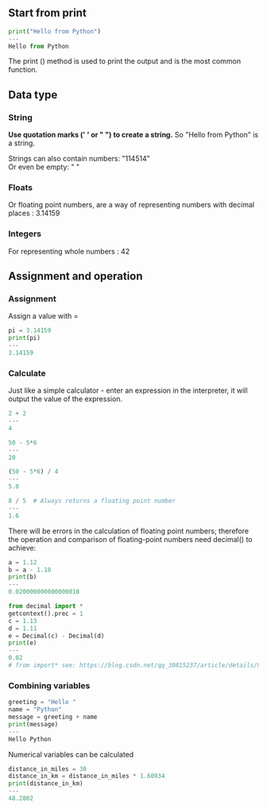 ## Start from print
``` Python
print("Hello from Python")
---
Hello from Python
```
The print () method is used to print the output and is the most common function.

## Data type

### String
**Use quotation marks (' ' or " ") to create a string.**  So "Hello from Python" is a string. 

Strings can also contain numbers: "114514"   
Or even be empty: " "  

### Floats
Or floating point numbers, are a way of representing numbers with decimal places : 3.14159

### Integers
For representing whole numbers : 42

## Assignment and operation

### Assignment
Assign a value with = 
``` Python
pi = 3.14159
print(pi)
---
3.14159
```
### Calculate
Just like a simple calculator - enter an expression in the interpreter, it will output the value of the expression.
``` Python
2 + 2
---
4

50 - 5*6
---
20

(50 - 5*6) / 4
---
5.0

8 / 5  # Always returns a floating point number
---
1.6
```

There will be errors in the calculation of floating point numbers; therefore the operation and comparison of floating-point numbers need decimal() to achieve:

``` Python
a = 1.12
b = a - 1.10
print(b)
---
0.020000000000000018

from decimal import *
getcontext().prec = 1
c = 1.13
d = 1.11
e = Decimal(c) - Decimal(d)
print(e)
---
0.02
# from import* see: https://blog.csdn.net/qq_30815237/article/details/93203934
```

### Combining variables
``` Python
greeting = "Hello "
name = "Python"
message = greeting + name
print(message)
---
Hello Python
```

Numerical variables can be calculated
``` Python
distance_in_miles = 30
distance_in_km = distance_in_miles * 1.60934
print(distance_in_km)
---
48.2802
```
